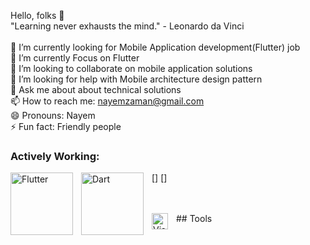 Hello, folks 👋
 <br> "Learning never exhausts the mind." - Leonardo da Vinci </br>
<br> 🔭 I’m currently looking for Mobile Application development(Flutter) job
<br> 🌱 I’m currently Focus on Flutter
<br> 👯 I’m looking to collaborate on mobile application solutions
<br> 🤔 I’m looking for help with Mobile architecture design pattern
<br> 💬 Ask me about about technical solutions
<br> 📫 How to reach me: nayemzaman@gmail.com
<br> 😄 Pronouns: Nayem
<br> ⚡ Fun fact: Friendly people

 ### Actively Working:
[<img align="left" alt="Flutter" width="100px" src="https://upload.wikimedia.org/wikipedia/commons/1/17/Google-flutter-logo.png" style="padding-right:10px;" />]
[<img align="left" alt="Dart" width="100px" src="![image](https://user-images.githubusercontent.com/12158468/166197868-1067b071-0147-4567-9e1e-d9543c924a60.png)" style="padding-right:10px;" />]


<br />
<br />
## Tools
<img align="left" alt="Visual Studio Code" width="26px" src="https://cdn.jsdelivr.net/gh/devicons/devicon/icons/vscode/vscode-original.svg" style="padding-right:10px;" />
